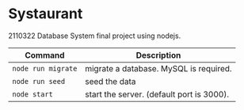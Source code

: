 # Systaurant
2110322 Database System final project using nodejs.

| Command             | Description                               |
|---------------------|-------------------------------------------|
|`node run migrate`   | migrate a database. MySQL is required.    |
|`node run seed`      | seed the data                             |
|`node start`         | start the server. (default port is 3000). |
